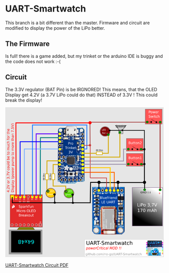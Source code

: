 # UART-Smartwatch

This branch is a bit different than the master. Firmware and circuit are
modified to display the power of the LiPo better.

## The Firmware

Is full! there is a game added, but my trinket or the arduino IDE is buggy and
the code does not work :-(

## Circuit

The 3.3V regulator (BAT Pin) is be IRGNORED! This means, that the OLED Display
get 4.2V (a 3.7V LiPo could do that) INSTEAD of 3.3V ! This could break
the display!

![Circuit of the UART-Smartwatch](stuff/circuit.png)

[UART-Smartwatch Circuit PDF](https://raw.githubusercontent.com/no-go/UART-Smartwatch/powerCritical/stuff/UART-Smartwatch.pdf)
